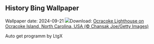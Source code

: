 ## History Bing Wallpaper
Wallpaper date: 2024-09-21
![](https://www.bing.com/th?id=OHR.OcracokeLight_EN-CA0008554628_UHD.jpg&w=1000)Download: [Ocracoke Lighthouse on Ocracoke Island, North Carolina, USA (© Chansak Joe/Getty Images)](https://www.bing.com/th?id=OHR.OcracokeLight_EN-CA0008554628_UHD.jpg)

Auto get programm by LtgX
